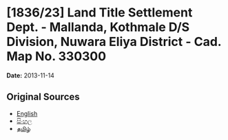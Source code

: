 # [1836/23] Land Title Settlement Dept. - Mallanda, Kothmale D/S Division, Nuwara Eliya District - Cad. Map No. 330300

**Date:** 2013-11-14

## Original Sources

- [English](https://documents.gov.lk/view/extra-gazettes/2013/11/1836-23_E.pdf)
- [සිංහල](https://documents.gov.lk/view/extra-gazettes/2013/11/1836-23_S.pdf)
- [தமிழ்](https://documents.gov.lk/view/extra-gazettes/2013/11/1836-23_T.pdf)
